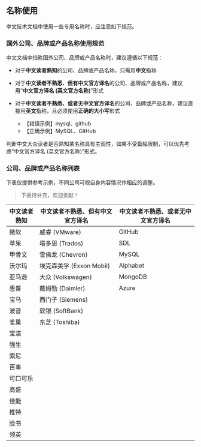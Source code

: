 ## 名称使用

中文技术文档中使用一些专用名称时，应注意如下规范。

### 国外公司、品牌或产品名称使用规范

中文文档中指称国外公司、品牌或产品名称时，建议遵循以下规范：

- 对于**中文读者熟知**的公司、品牌或产品名称，只需用**中文**指称
- 对于**中文读者不熟悉、但有中文官方译名**的公司、品牌或产品名称，建议用“**中文官方译名 (英文官方名称)**”形式
- 对于**中文读者不熟悉、或者无中文官方译名**的公司、品牌或产品名称，建议直接用**英文**指称，且必须使用**正确的大小写**形式

    - 【错误示例】mysql、github
    - 【正确示例】MySQL、GitHub

判断中文大众读者是否熟知某名称具有主观性，如果不受篇幅限制，可以优先考虑“中文官方译名 (英文官方名称)”形式。

### 公司、品牌或产品名称列表

下表仅提供参考示例，不同公司可视自身内容情况作相应的调整。

> 下表待补充，欢迎贡献！

|中文读者熟知|中文读者不熟悉、但有中文官方译名|中文读者不熟悉、或者无中文官方译名|
|---|---|---|
|微软|威睿 (VMware)|GitHub|
|苹果|塔多思 (Trados)|SDL|
|甲骨文|雪佛龙 (Chevron)|MySQL|
|沃尔玛|埃克森美孚 (Exxon Mobil)|Alphabet|
|亚马逊|大众 (Volkswagen)|MongoDB|
|惠普|戴姆勒 (Daimler)|Azure|
|宝马|西门子 (Siemens)||
|波音|软银 (SoftBank)||
|雀巢|东芝 (Toshiba)||
|宝洁|||
|强生|||
|索尼|||
|百事|||
|可口可乐|||
|高盛|||
|佳能|||
|推特|||
|脸书|||
|领英|||
